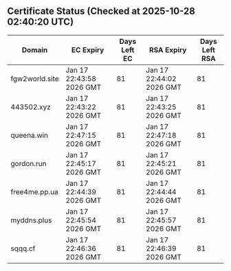 ## Certificate Status (Checked at 2025-10-28 02:40:20 UTC)
| Domain | EC Expiry | Days Left EC | RSA Expiry | Days Left RSA |
|--------|-----------|-------------|------------|--------------|
| fgw2world.site | Jan 17 22:43:58 2026 GMT | 81 | Jan 17 22:44:02 2026 GMT | 81 |
| 443502.xyz | Jan 17 22:43:22 2026 GMT | 81 | Jan 17 22:43:25 2026 GMT | 81 |
| queena.win | Jan 17 22:47:15 2026 GMT | 81 | Jan 17 22:47:18 2026 GMT | 81 |
| gordon.run | Jan 17 22:45:17 2026 GMT | 81 | Jan 17 22:45:21 2026 GMT | 81 |
| free4me.pp.ua | Jan 17 22:44:39 2026 GMT | 81 | Jan 17 22:44:44 2026 GMT | 81 |
| myddns.plus | Jan 17 22:45:54 2026 GMT | 81 | Jan 17 22:45:57 2026 GMT | 81 |
| sqqq.cf | Jan 17 22:46:36 2026 GMT | 81 | Jan 17 22:46:39 2026 GMT | 81 |
